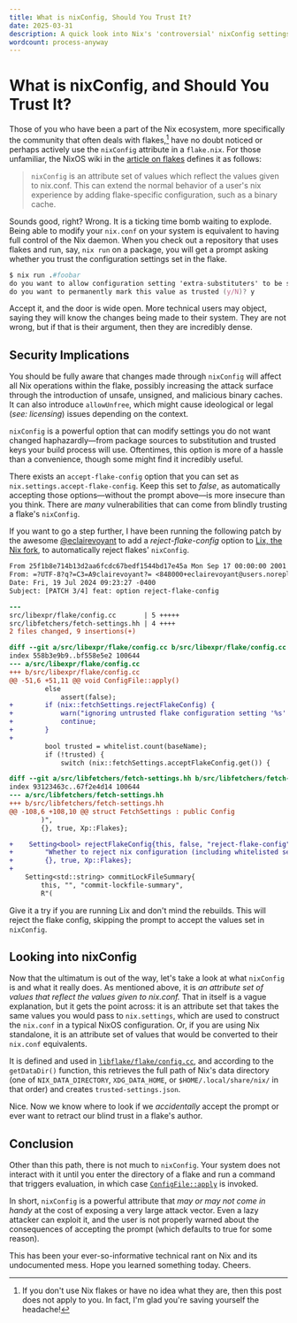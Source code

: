 ```yaml
---
title: What is nixConfig, Should You Trust It?
date: 2025-03-31
description: A quick look into Nix's 'controversial' nixConfig settings
wordcount: process-anyway
---
```


# What is nixConfig, and Should You Trust It?

[article on flakes]: https://wiki.nixos.org/wiki/Flakes#Flake_schema

Those of you who have been a part of the Nix ecosystem, more specifically the
community that often deals with flakes,[^1] have no doubt noticed or perhaps
actively use the `nixConfig` attribute in a `flake.nix`. For those unfamiliar,
the NixOS wiki in the [article on flakes] defines it as follows:

> `nixConfig` is an attribute set of values which reflect the values given to
> nix.conf. This can extend the normal behavior of a user's nix experience by
> adding flake-specific configuration, such as a binary cache.

Sounds good, right? Wrong. It is a ticking time bomb waiting to explode. Being
able to modify your `nix.conf` on your system is equivalent to having full
control of the Nix daemon. When you check out a repository that uses flakes and
run, say, `nix run` on a package, you will get a prompt asking whether you trust
the configuration settings set in the flake.

```nix
$ nix run .#foobar
do you want to allow configuration setting 'extra-substituters' to be set to 'https://nix-community.cachix.org' (y/N)? y
do you want to permanently mark this value as trusted (y/N)? y
```

Accept it, and the door is wide open. More technical users may object, saying
they will know the changes being made to their system. They are not wrong, but
if that is their argument, then they are incredibly dense.

## Security Implications

You should be fully aware that changes made through `nixConfig` will affect all
Nix operations within the flake, possibly increasing the attack surface through
the introduction of unsafe, unsigned, and malicious binary caches. It can also
introduce `allowUnfree`, which might cause ideological or legal (_see:
licensing_) issues depending on the context.

`nixConfig` is a powerful option that can modify settings you do not want
changed haphazardly—from package sources to substitution and trusted keys your
build process will use. Oftentimes, this option is more of a hassle than a
convenience, though some might find it incredibly useful.

There exists an `accept-flake-config` option that you can set as
`nix.settings.accept-flake-config`. Keep this set to _false_, as automatically
accepting those options—without the prompt above—is more insecure than you
think. There are _many_ vulnerabilities that can come from blindly trusting a
flake's `nixConfig`.

If you want to go a step further, I have been running the following patch by the
awesome [@eclairevoyant](https://github.com/eclairevoyant) to add a
_reject-flake-config_ option to [Lix, the Nix fork](https://lix.systems), to
automatically reject flakes' `nixConfig`.

```diff
From 25f1b8e714b13d2aa6fcdc67bedf1544bd17e45a Mon Sep 17 00:00:00 2001
From: =?UTF-8?q?=C3=A9clairevoyant?= <848000+eclairevoyant@users.noreply.github.com>
Date: Fri, 19 Jul 2024 09:23:27 -0400
Subject: [PATCH 3/4] feat: option reject-flake-config

---
src/libexpr/flake/config.cc       | 5 +++++
src/libfetchers/fetch-settings.hh | 4 ++++
2 files changed, 9 insertions(+)

diff --git a/src/libexpr/flake/config.cc b/src/libexpr/flake/config.cc
index 558b3e9b9..bf558e5e2 100644
--- a/src/libexpr/flake/config.cc
+++ b/src/libexpr/flake/config.cc
@@ -51,6 +51,11 @@ void ConfigFile::apply()
         else
             assert(false);
+        if (nix::fetchSettings.rejectFlakeConfig) {
+            warn("ignoring untrusted flake configuration setting '%s' due to the '%s' setting.", name, "reject-flake-config");
+            continue;
+        }
+
         bool trusted = whitelist.count(baseName);
         if (!trusted) {
             switch (nix::fetchSettings.acceptFlakeConfig.get()) {

diff --git a/src/libfetchers/fetch-settings.hh b/src/libfetchers/fetch-settings.hh
index 93123463c..67f2e4d14 100644
--- a/src/libfetchers/fetch-settings.hh
+++ b/src/libfetchers/fetch-settings.hh
@@ -108,6 +108,10 @@ struct FetchSettings : public Config
        )",
        {}, true, Xp::Flakes};

+    Setting<bool> rejectFlakeConfig{this, false, "reject-flake-config",
+        "Whether to reject nix configuration (including whitelisted settings) from a flake without prompting.",
+        {}, true, Xp::Flakes};
+
    Setting<std::string> commitLockFileSummary{
        this, "", "commit-lockfile-summary",
        R"(
```

Give it a try if you are running Lix and don't mind the rebuilds. This will
reject the flake config, skipping the prompt to accept the values set in
`nixConfig`.

## Looking into nixConfig

Now that the ultimatum is out of the way, let's take a look at what `nixConfig`
is and what it really does. As mentioned above, it is _an attribute set of
values that reflect the values given to nix.conf._ That in itself is a vague
explanation, but it gets the point across: it is an attribute set that takes the
same values you would pass to `nix.settings`, which are used to construct the
`nix.conf` in a typical NixOS configuration. Or, if you are using Nix
standalone, it is an attribute set of values that would be converted to their
`nix.conf` equivalents.

[`libflake/flake/config.cc`]: https://github.com/NixOS/nix/blob/92c4789ec72a5bf485679f9a5e5a244e553fb03d/src/libflake/flake/config.cc.

It is defined and used in [`libflake/flake/config.cc`], and according to the
`getDataDir()` function, this retrieves the full path of Nix's data directory
(one of `NIX_DATA_DIRECTORY`, `XDG_DATA_HOME`, or `$HOME/.local/share/nix/` in
that order) and creates `trusted-settings.json`.

Nice. Now we know where to look if we _accidentally_ accept the prompt or ever
want to retract our blind trust in a flake's author.

## Conclusion

[`ConfigFile::apply`]: https://github.com/NixOS/nix/blob/92c4789ec72a5bf485679f9a5e5a244e553fb03d/src/libflake/flake/config.cc#L32C1-L79C2

Other than this path, there is not much to `nixConfig`. Your system does not
interact with it until you enter the directory of a flake and run a command that
triggers evaluation, in which case [`ConfigFile::apply`] is invoked.

In short, `nixConfig` is a powerful attribute that _may or may not come in
handy_ at the cost of exposing a very large attack vector. Even a lazy attacker
can exploit it, and the user is not properly warned about the consequences of
accepting the prompt (which defaults to true for some reason).

This has been your ever-so-informative technical rant on Nix and its
undocumented mess. Hope you learned something today. Cheers.

[^1]: If you don't use Nix flakes or have no idea what they are, then this post
    does not apply to you. In fact, I'm glad you're saving yourself the
    headache!
